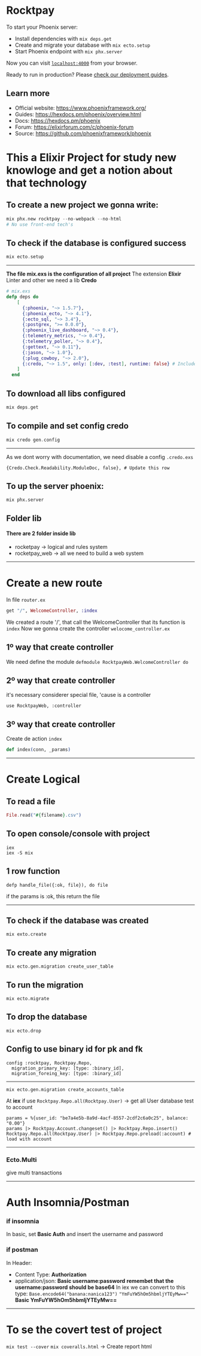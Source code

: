 # Rocktpay

To start your Phoenix server:

  * Install dependencies with `mix deps.get`
  * Create and migrate your database with `mix ecto.setup`
  * Start Phoenix endpoint with `mix phx.server`

Now you can visit [`localhost:4000`](http://localhost:4000) from your browser.

Ready to run in production? Please [check our deployment guides](https://hexdocs.pm/phoenix/deployment.html).

## Learn more

  * Official website: https://www.phoenixframework.org/
  * Guides: https://hexdocs.pm/phoenix/overview.html
  * Docs: https://hexdocs.pm/phoenix
  * Forum: https://elixirforum.com/c/phoenix-forum
  * Source: https://github.com/phoenixframework/phoenix

# This a Elixir Project for study new knowloge and get a notion about that technology
## To create a new project we gonna write:
```exs
mix phx.new rocktpay --no-webpack --no-html
# No use front-end tech's
```
## To check if the database is configured success
```exs
mix ecto.setup
```

---

**The file mix.exs is the configuration of all project**
The extension **Elixir** Linter and other we need a lib **Credo**
```exs
# mix.exs
defp deps do
    [
      {:phoenix, "~> 1.5.7"},
      {:phoenix_ecto, "~> 4.1"},
      {:ecto_sql, "~> 3.4"},
      {:postgrex, ">= 0.0.0"},
      {:phoenix_live_dashboard, "~> 0.4"},
      {:telemetry_metrics, "~> 0.4"},
      {:telemetry_poller, "~> 0.4"},
      {:gettext, "~> 0.11"},
      {:jason, "~> 1.0"},
      {:plug_cowboy, "~> 2.0"},
      {:credo, "~> 1.5", only: [:dev, :test], runtime: false} # Include this row
    ]
  end
```
## To download all libs configured
```exs
mix deps.get 
```

## To compile and set config credo
```exs
mix credo gen.config
```

---

As we dont worry with documentation, we need disable a config `.credo.exs`
```
{Credo.Check.Readability.ModuleDoc, false}, # Update this row
```

## To up the server phoenix:
```
mix phx.server
```

## Folder lib
#### There are 2 folder inside lib
- rocketpay -> logical and rules system
- rocketpay_web -> all we need to build a web system

---

# Create a new route
In file `router.ex`
```ex
get "/", WelcomeController, :index
```
We created a route '/', that call the WelcomeController that its function is `index`
Now we gonna create the controller `welocome_controller.ex`
## 1º way that create controller
We need define the module
```defmodule RocktpayWeb.WelcomeController do```
## 2º way that create controller
it's necessary considerer special file, 'cause is a controller
```
use RocktpayWeb, :controller
```
## 3º way that create controller
Create de action `index`
```ex
def index(conn, _params)
```

---

# Create Logical
## To read a file 
```ex
File.read("#{filename}.csv")
```

## To open console/console with project
```
iex
iex -S mix
```

## 1 row function
```
defp handle_file({:ok, file}), do file
```
if the params is :ok, this return the file

---

## To check if the database was created
```
mix exto.create
```

## To create any migration
```
mix ecto.gen.migration create_user_table
```

## To run the migration
```
mix ecto.migrate
```

## To drop the database
```
mix ecto.drop
```

## Config to use binary id for pk and fk
```
config :rocktpay, Rocktpay.Repo,
  migration_primary_key: [type: :binary_id],
  migration_foreing_key: [type: :binary_id]
```

---

`mix ecto.gen.migration create_accounts_table`

At **iex** if use `Rocktpay.Repo.all(Rocktpay.User)` -> get all User database
test to account
```iex
params = %{user_id: "be7a4e5b-8a9d-4acf-8557-2cdf2c6a0c25", balance: "0.00"}
params |> Rocktpay.Account.changeset() |> Rocktpay.Repo.insert()
Rocktpay.Repo.all(Rocktpay.User) |> Rocktpay.Repo.preload(:account) # load with account
```

---

### Ecto.Multi
give multi transactions

--- 

# Auth Insomnia/Postman
### if insomnia
In basic, set **Basic Auth** and insert the username and password
### if postman
In Header:
- Content Type: **Authorization**
- application/json: **Basic username:password**
**remembet that the username:password should be base64**
In iex we can convert to this type:
`Base.encode64("banana:nanica123")`
`"YmFuYW5hOm5hbmljYTEyMw=="`
**Basic YmFuYW5hOm5hbmljYTEyMw==**

---

# To se the covert test of project
`mix test --cover`
`mix coveralls.html` -> Create report html